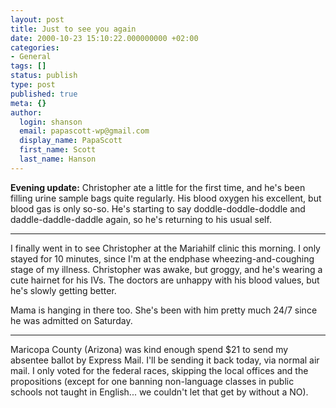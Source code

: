 ```yaml
---
layout: post
title: Just to see you again
date: 2000-10-23 15:10:22.000000000 +02:00
categories:
- General
tags: []
status: publish
type: post
published: true
meta: {}
author:
  login: shanson
  email: papascott-wp@gmail.com
  display_name: PapaScott
  first_name: Scott
  last_name: Hanson
---
```

<p><b>Evening update:</b> Christopher ate a little for the first time, and he's been filling urine sample bags quite regularly. His blood oxygen his excellent, but blood gas is only so-so. He's starting to say doddle-doddle-doddle and daddle-daddle-daddle again, so he's returning to his usual self. </p>
<hr />
I finally went in to see Christopher at the Mariahilf clinic this morning. I only stayed for 10 minutes, since I'm at the endphase wheezing-and-coughing stage of my illness. Christopher was awake, but groggy, and he's wearing a cute hairnet for his IVs. The doctors are unhappy with his blood values, but he's slowly getting better. </p>
<p>Mama is hanging in there too. She's been with him pretty much 24/7 since he was admitted on Saturday. </p>
<hr />
Maricopa County (Arizona) was kind enough spend $21 to send my absentee ballot by Express Mail. I'll be sending it back today, via normal air mail. I only voted for the federal races, skipping the local offices and the propositions (except for one banning non-language classes in public schools not taught in English... we couldn't let that get by without a NO).</p>
